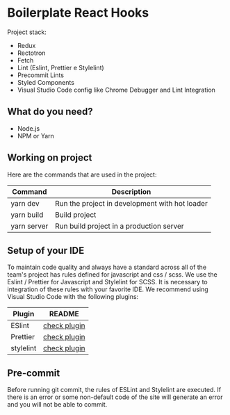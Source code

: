 # Boilerplate React Hooks

Project stack:

- Redux
- Rectotron
- Fetch
- Lint (Eslint, Prettier e Stylelint)
- Precommit Lints
- Styled Components
- Visual Studio Code config like Chrome Debugger and Lint Integration

## What do you need?

- Node.js
- NPM or Yarn

## Working on project

Here are the commands that are used in the project:

| Command     | Description                                    |
| ----------- | ---------------------------------------------- |
| yarn dev    | Run the project in development with hot loader |
| yarn build  | Build project                                  |
| yarn server | Run build project in a production server       |

## Setup of your IDE

To maintain code quality and always have a standard across all of the team's
project has rules defined for javascript and css / scss. We use the Eslint /
Prettier for Javascript and Stylelint for SCSS. It is necessary to
integration of these rules with your favorite IDE. We recommend using Visual
Studio Code with the following plugins:

| Plugin    | README                                                                                     |
| --------- | ------------------------------------------------------------------------------------------ |
| ESlint    | [check plugin](https://marketplace.visualstudio.com/items?itemName=dbaeumer.vscode-eslint) |
| Prettier  | [check plugin](https://marketplace.visualstudio.com/items?itemName=esbenp.prettier-vscode) |
| stylelint | [check plugin](https://marketplace.visualstudio.com/items?itemName=shinnn.stylelint)       |

## Pre-commit

Before running git commit, the rules of ESLint and Stylelint are executed. If
there is an error or some non-default code of the site will generate an error
and you will not be able to commit.
